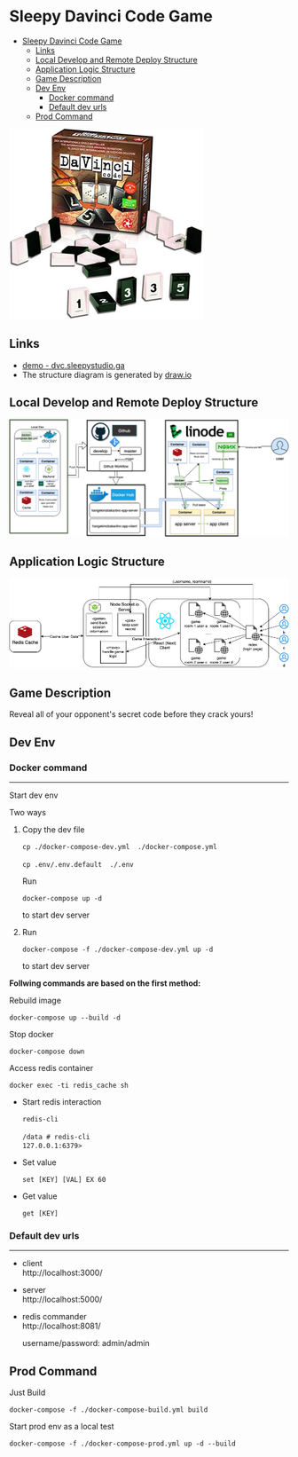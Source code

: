 # Sleepy Davinci Code Game

- [Sleepy Davinci Code Game](#sleepy-davinci-code-game)
  - [Links](#links)
  - [Local Develop and Remote Deploy Structure](#local-develop-and-remote-deploy-structure)
  - [Application Logic Structure](#application-logic-structure)
  - [Game Description](#game-description)
  - [Dev Env](#dev-env)
    - [Docker command](#docker-command)
    - [Default dev urls](#default-dev-urls)
  - [Prod Command](#prod-command)

![](img/board-game.jpg)   

## Links

- [demo - dvc.sleepystudio.ga](https://dvc.sleepystudio.ga)
- The structure diagram is generated by [draw.io](https://app.diagrams.net/) 

## Local Develop and Remote Deploy Structure

![](design/sleepy-dvc-deploy-structure.png)

## Application Logic Structure

![](design/dvc-app-logic.png)
## Game Description

Reveal all of your opponent's secret code before they crack yours!

## Dev Env

### Docker command

---
Start dev env

Two ways
1. Copy the dev file
    ```
    cp ./docker-compose-dev.yml  ./docker-compose.yml

    cp .env/.env.default  ./.env
    ```
    
    Run
    ```
    docker-compose up -d
    ```
    to start dev server

2. Run
    ```
    docker-compose -f ./docker-compose-dev.yml up -d
    ```
    to start dev server  

**Follwing commands are based on the first method:**  

Rebuild image
```
docker-compose up --build -d
```
 
Stop docker
```
docker-compose down
```

Access redis container  
```
docker exec -ti redis_cache sh
```
- Start redis interaction
  ```
  redis-cli

  /data # redis-cli
  127.0.0.1:6379>
  ```
- Set value
  ```
  set [KEY] [VAL] EX 60
  ```
- Get value
  ```
  get [KEY]
  ```

### Default dev urls

---
- client   
  http://localhost:3000/   

- server   
  http://localhost:5000/   

- redis commander   
  http://localhost:8081/     

  username/password: admin/admin

## Prod Command

Just Build
```
docker-compose -f ./docker-compose-build.yml build
```

Start prod env as a local test
```
docker-compose -f ./docker-compose-prod.yml up -d --build
```